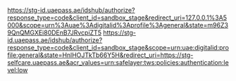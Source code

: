 https://stg-id.uaepass.ae/idshub/authorize?response_type=code&client_id=sandbox_stage&redirect_uri=127.0.0.1%3A5000&scope=urn%3Auae%3Adigitalid%3Aprofile%3Ageneral&state=m96Z39QnQMGXEi80DEnB7JRvcpiZT5
https://stg-id.uaepass.ae/idshub/authorize?response_type=code&client_id=sandbox_stage&scope=urn:uae:digitalid:profile:general&state=HnlHOJTkTb66Y5H&redirect_uri=https://stg-selfcare.uaepass.ae&acr_values=urn:safelayer:tws:policies:authentication:level:low 